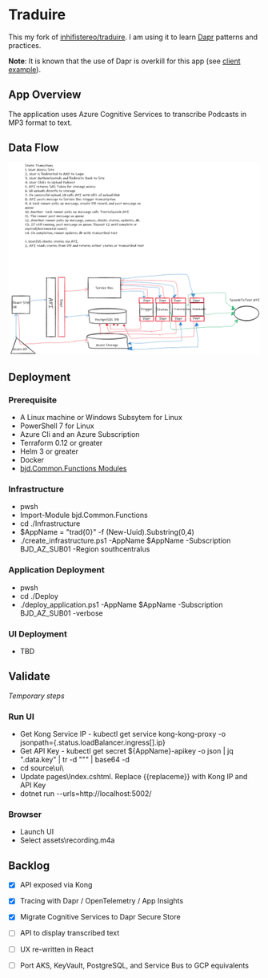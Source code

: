 # Traduire
This my fork of [inhifistereo/traduire](https://github.com/inhifistereo/traduire).  I am using it to learn [Dapr](https://dapr.io) patterns and practices. 

**Note**: It is known that the use of Dapr is overkill for this app (see [client example](./sample/cognitiveservices.test)). 

## App Overview 
The application uses Azure Cognitive Services to transcribe Podcasts in MP3 format to text.

## Data Flow
![Flow](./assets/flow_diagram.png)

## Deployment
### Prerequisite
* A Linux machine or Windows Subsytem for Linux 
* PowerShell 7 for Linux
* Azure Cli and an Azure Subscription
* Terraform 0.12 or greater
* Helm 3 or greater
* Docker 
* [bjd.Common.Functions Modules](https://github.com/briandenicola/PSScripts/packages/)

### Infrastructure 
* pwsh
* Import-Module bjd.Common.Functions
* cd ./Infrastructure
* $AppName = "trad{0}" -f (New-Uuid).Substring(0,4)
* ./create_infrastructure.ps1 -AppName $AppName -Subscription BJD_AZ_SUB01 -Region southcentralus

### Application Deployment 
* pwsh
* cd ./Deploy
* ./deploy_application.ps1 -AppName $AppName -Subscription BJD_AZ_SUB01 -verbose

### UI Deployment 
* TBD

## Validate 
_Temporary steps_
### Run UI
* Get Kong Service IP - kubectl get service kong-kong-proxy -o jsonpath={.status.loadBalancer.ingress[].ip}
* Get API Key  - kubectl get secret ${AppName}-apikey -o json | jq ".data.key" | tr -d "\"" | base64 -d
* cd source\ui\
* Update pages\Index.cshtml. Replace {{replaceme}} with Kong IP and API Key
* dotnet run --urls=http://localhost:5002/

### Browser 
* Launch UI
* Select assets\recording.m4a

## Backlog 
- [X] API exposed via Kong
- [X] Tracing with Dapr / OpenTelemetry / App Insights
- [X] Migrate Cognitive Services to Dapr Secure Store
- [ ] API to display transcribed text
- [ ] UX re-written in React 
- [ ] Port AKS, KeyVault, PostgreSQL, and Service Bus to GCP equivalents  

